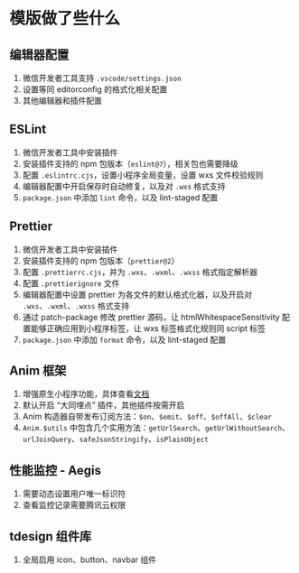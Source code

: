 # 模版做了些什么

## 编辑器配置

1. 微信开发者工具支持 `.vscode/settings.json`
2. 设置等同 editorconfig 的格式化相关配置
3. 其他编辑器和插件配置

## ESLint

1. 微信开发者工具中安装插件
2. 安装插件支持的 npm 包版本（`eslint@7`），相关包也需要降级
3. 配置 `.eslintrc.cjs`，设置小程序全局变量，设置 wxs 文件校验规则
4. 编辑器配置中开启保存时自动修复，以及对 `.wxs` 格式支持
5. `package.json` 中添加 `lint` 命令，以及 lint-staged 配置

## Prettier

1. 微信开发者工具中安装插件
2. 安装插件支持的 npm 包版本（`prettier@2`）
3. 配置 `.prettierrc.cjs`，并为 `.wxs`、`.wxml`、`.wxss` 格式指定解析器
4. 配置 `.prettierignore` 文件
5. 编辑器配置中设置 prettier 为各文件的默认格式化器，以及开启对 `.wxs`、`.wxml`、`.wxss` 格式支持
6. 通过 patch-package 修改 prettier 源码，让 htmlWhitespaceSensitivity 配置能够正确应用到小程序标签，让 wxs 标签格式化规则同 script 标签
7. `package.json` 中添加 `format` 命令，以及 lint-staged 配置

## Anim 框架

1. 增强原生小程序功能，具体查看[文档](https://digital.ssv.tencent.com/@ssv-lab/anim/)
2. 默认开启 “大同埋点” 插件，其他插件按需开启
3. Anim 构造器自带发布订阅方法：`$on`、`$emit`、`$off`、`$offAll`、`$clear`
4. `Anim.$utils` 中包含几个实用方法：`getUrlSearch`、`getUrlWithoutSearch`、`urlJoinQuery`、`safeJsonStringify`、`isPlainObject`

## 性能监控 - Aegis

1. 需要动态设置用户唯一标识符
2. 查看监控记录需要腾讯云权限

## tdesign 组件库

1. 全局启用 icon、button、navbar 组件
